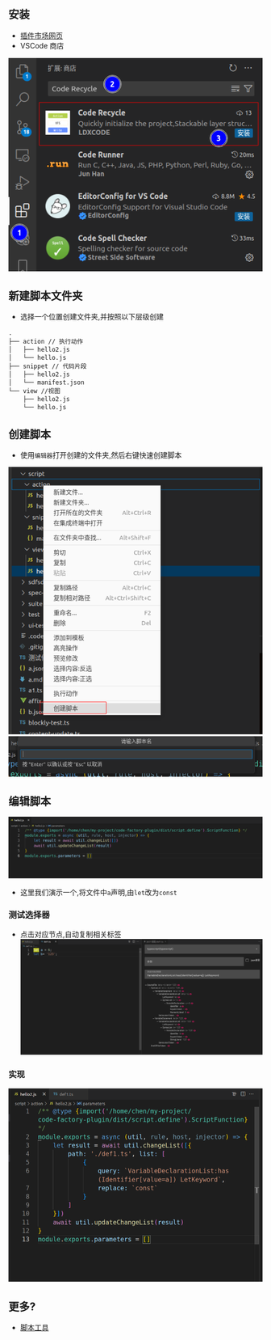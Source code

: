 ## 安装
- [插件市场网页](https://marketplace.visualstudio.com/items?itemName=LDXCODE.code-recycle)
- VSCode 商店 

![安装](./image/安装.png)

## 新建脚本文件夹
- 选择一个位置创建文件夹,并按照以下层级创建
```tree
.
├── action // 执行动作
│   ├── hello2.js
│   └── hello.js
├── snippet // 代码片段
│   ├── hello2.js
│   └── manifest.json
└── view //视图
    ├── hello2.js
    └── hello.js
```

## 创建脚本
- 使用`编辑器`打开创建的文件夹,然后右键快速创建脚本

![创建](./image/script/create-script.png)
![创建-输入名称](./image/script/create-script-name.png)

## 编辑脚本

![初始化](./image/script/input.png)

- 这里我们演示一个,将文件中`a`声明,由`let`改为`const`

### 测试选择器
- 点击对应节点,自动复制相关标签
![测试选择器](./image/script/test-selector.png)

### 实现
![实现](./image/script/replace.png)

## 更多?

- [脚本工具](./脚本工具.md)